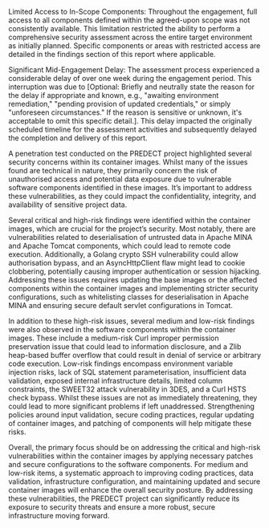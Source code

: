 Limited Access to In-Scope Components: Throughout the engagement, full access to all components defined within the agreed-upon scope was not consistently available. This limitation restricted the ability to perform a comprehensive security assessment across the entire target environment as initially planned. Specific components or areas with restricted access are detailed in the findings section of this report where applicable.

Significant Mid-Engagement Delay: The assessment process experienced a considerable delay of over one week during the engagement period. This interruption was due to [Optional: Briefly and neutrally state the reason for the delay if appropriate and known, e.g., "awaiting environment remediation," "pending provision of updated credentials," or simply "unforeseen circumstances." If the reason is sensitive or unknown, it's acceptable to omit this specific detail.]. This delay impacted the originally scheduled timeline for the assessment activities and subsequently delayed the completion and delivery of this report.


A penetration test conducted on the PREDECT project highlighted several security concerns within its container images. Whilst many of the issues found are technical in nature, they primarily concern the risk of unauthorised access and potential data exposure due to vulnerable software components identified in these images. It’s important to address these vulnerabilities, as they could impact the confidentiality, integrity, and availability of sensitive project data.

Several critical and high-risk findings were identified within the container images, which are crucial for the project’s security. Most notably, there are vulnerabilities related to deserialisation of untrusted data in Apache MINA and Apache Tomcat components, which could lead to remote code execution. Additionally, a Golang crypto SSH vulnerability could allow authorisation bypass, and an AsyncHttpClient flaw might lead to cookie clobbering, potentially causing improper authentication or session hijacking. Addressing these issues requires updating the base images or the affected components within the container images and implementing stricter security configurations, such as whitelisting classes for deserialisation in Apache MINA and ensuring secure default servlet configurations in Tomcat.

In addition to these high-risk issues, several medium and low-risk findings were also observed in the software components within the container images. These include a medium-risk Curl improper permission preservation issue that could lead to information disclosure, and a Zlib heap-based buffer overflow that could result in denial of service or arbitrary code execution. Low-risk findings encompass environment variable injection risks, lack of SQL statement parameterisation, insufficient data validation, exposed internal infrastructure details, limited column constraints, the SWEET32 attack vulnerability in 3DES, and a Curl HSTS check bypass. Whilst these issues are not as immediately threatening, they could lead to more significant problems if left unaddressed. Strengthening policies around input validation, secure coding practices, regular updating of container images, and patching of components will help mitigate these risks.

Overall, the primary focus should be on addressing the critical and high-risk vulnerabilities within the container images by applying necessary patches and secure configurations to the software components. For medium and low-risk items, a systematic approach to improving coding practices, data validation, infrastructure configuration, and maintaining updated and secure container images will enhance the overall security posture. By addressing these vulnerabilities, the PREDECT project can significantly reduce its exposure to security threats and ensure a more robust, secure infrastructure moving forward.
